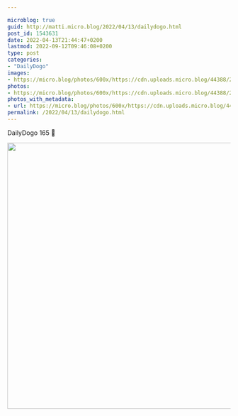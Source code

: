 ```yaml
---

microblog: true
guid: http://matti.micro.blog/2022/04/13/dailydogo.html
post_id: 1543631
date: 2022-04-13T21:44:47+0200
lastmod: 2022-09-12T09:46:08+0200
type: post
categories:
- "DailyDogo"
images:
- https://micro.blog/photos/600x/https://cdn.uploads.micro.blog/44388/2022/240b5fed6d.jpg
photos:
- https://micro.blog/photos/600x/https://cdn.uploads.micro.blog/44388/2022/240b5fed6d.jpg
photos_with_metadata:
- url: https://micro.blog/photos/600x/https://cdn.uploads.micro.blog/44388/2022/240b5fed6d.jpg
permalink: /2022/04/13/dailydogo.html
---
```

DailyDogo 165 🐶

<img src="/media/uploads/2022/240b5fed6d.jpg" width="600" height="600" alt="" />
